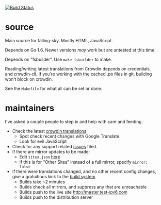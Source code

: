 [![Build Status](https://travis-ci.org/falling-sky/source.svg?branch=master)](https://travis-ci.org/falling-sky/source)

source
======

Main source for falling-sky.  Mostly  HTML, JavaScript.

Depends on Go 1.6.  Newer versions *may* work but are untested at this time.

Depends on "fsbuilder".  Use `make fsbuilder` to make.

Reading/writing latest translations from Crowdin depends on credentials, and crowdin-cli.
If you're working with the cached .po files in git, building won't block on crowdin.

See the `Makefile` for what all can be set or done.


maintainers
===========

I've asked a couple people to step in and help with care and feeding.

 * Check the latest [crowdin translations](https://crowdin.com/project/falling-sky/activity_stream)
   * Spot check recent changes with Google Translate
   * Look for evil JavaScript
 * Check for any support related [issues](https://github.com/falling-sky/source/issues) filed.
 * If there are mirror updates to be made:
   * Edit `sites.json`    [here](https://github.com/falling-sky/source/tree/master/sites) 
   * If this is for "Other Sites" instead of a full mirror, specify `mirror: false`
 * If there were translations changed, and no other recent config changes, give a gratuitious kick to the [build system](https://travis-ci.org/falling-sky/source).
   * Builds take ~2 minutes
   * Builds check all mirrors, and suppress any that are unreachable
   * Builds push to the live site http://master.test-ipv6.com
   * Builds push to the distribution server 

